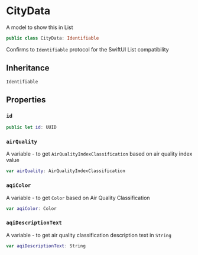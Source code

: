# CityData

A model to show this in List

``` swift
public class CityData: Identifiable 
```

Confirms to `Identifiable` protocol for the SwiftUI List compatibility

## Inheritance

`Identifiable`

## Properties

### `id`

``` swift
public let id: UUID 
```

### `airQuality`

A variable - to get `AirQualityIndexClassification`
based on air quality index value

``` swift
var airQuality: AirQualityIndexClassification 
```

### `aqiColor`

A variable - to get `Color`
based on Air Quality Classification

``` swift
var aqiColor: Color 
```

### `aqiDescriptionText`

A variable - to get air quality classification description text in `String`

``` swift
var aqiDescriptionText: String 
```
